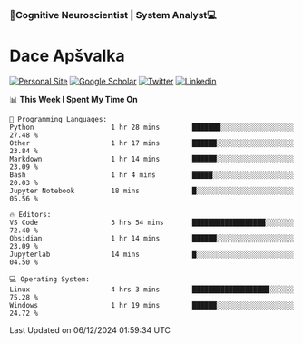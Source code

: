 ### 🧠Cognitive Neuroscientist | System Analyst💻
# Dace Apšvalka

[![Personal Site](https://img.shields.io/badge/website-teal?style=for-the-badge&logo=About.me&logoColor=white)](https://dcdace.net/)
[![Google Scholar](https://img.shields.io/badge/Scholar-yellow?style=for-the-badge&logo=googlescholar&logoColor=ffffff)](https://scholar.google.com/citations?hl=en&user=W8q0HBkAAAAJ&view_op=list_works&sortby=pubdate)
[![Twitter](https://img.shields.io/badge/Twitter-1DA1F2?logo=twitter&logoColor=white&style=for-the-badge)](https://twitter.com/dcdace)
[![Linkedin](https://img.shields.io/badge/linkedin-0077B5?logo=linkedin&logoColor=white&style=for-the-badge)](https://www.linkedin.com/in/dace-apsvalka/)

<!--
[![Dace's wakatime stats](https://github-readme-stats.vercel.app/api/wakatime?username=dcdace&theme=react&layout=compact&custom_title=Coding+past+7+days&v=2)](https://github.com/dcdace/dcdace)


[![github](https://img.shields.io/github/followers/dcdace?logo=github&style=plastic)](https://github.com/dcdace?tab=followers "GitHub followers")
[![wakatime](https://wakatime.com/badge/user/6e7556d3-b1db-4eef-a7e8-9bad735fc27e.svg?style=plastic?v=2)](https://wakatime.com/@6e7556d3-b1db-4eef-a7e8-9bad735fc27e "Total time coded since Feb 28 2022")

[![twitter](https://img.shields.io/twitter/follow/dcdace?label=followers&logo=twitter&color=%23007ec6&style=plastic)](https://twitter.com/dcdace "Twitter followers")

[![Dace's languages](https://github-readme-stats-one-nu-13.vercel.app/api/top-langs/?username=dcdace&langs_count=10&theme=nord&layout=compact)](https://github.com/anuraghazra/github-readme-stats) 
[![Dace's GitHub stats](https://github-readme-stats-one-nu-13.vercel.app/api?username=dcdace&theme=dracula&hide=prs,issues&count_private=true&show_icons=true&hide_rank=true&include_all_commits=true&hide_title=false&custom_title=GitHub+Stats)](https://github.com/anuraghazra/github-readme-stats)
-->

<!--START_SECTION:waka-->
📊 **This Week I Spent My Time On** 

```text
💬 Programming Languages: 
Python                   1 hr 28 mins        ███████░░░░░░░░░░░░░░░░░░   27.48 % 
Other                    1 hr 17 mins        ██████░░░░░░░░░░░░░░░░░░░   23.84 % 
Markdown                 1 hr 14 mins        ██████░░░░░░░░░░░░░░░░░░░   23.09 % 
Bash                     1 hr 4 mins         █████░░░░░░░░░░░░░░░░░░░░   20.03 % 
Jupyter Notebook         18 mins             █░░░░░░░░░░░░░░░░░░░░░░░░   05.56 % 

🔥 Editors: 
VS Code                  3 hrs 54 mins       ██████████████████░░░░░░░   72.40 % 
Obsidian                 1 hr 14 mins        ██████░░░░░░░░░░░░░░░░░░░   23.09 % 
Jupyterlab               14 mins             █░░░░░░░░░░░░░░░░░░░░░░░░   04.50 % 

💻 Operating System: 
Linux                    4 hrs 3 mins        ███████████████████░░░░░░   75.28 % 
Windows                  1 hr 19 mins        ██████░░░░░░░░░░░░░░░░░░░   24.72 % 
```


 Last Updated on 06/12/2024 01:59:34 UTC
<!--END_SECTION:waka-->

